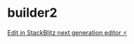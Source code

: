 # builder2

[Edit in StackBlitz next generation editor ⚡️](https://stackblitz.com/~/github.com/daniel-efrat/builder2)